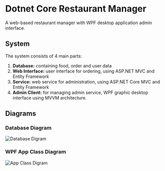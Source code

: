# Dotnet Core Restaurant Manager

A web-based restaurant manager with WPF desktop application admin interface.

## System

The system consists of 4 main parts:

1. **Database:** containing food, order and user data
1. **Web Interface:** user interface for ordering, using ASP.NET MVC and Entity Framework
1. **Service:** web service for administration, using ASP.NET Core MVC and Entity Framework
1. **Admin Client:** for managing admin service, WPF graphic desktop interface using MVVM architecture.

## Diagrams

### Database Diagram

![Database Digram](/diagrams/database-diagram.jpg)

### WPF App Class Diagram

![App Class Digram](/diagrams/class-diagram.png)